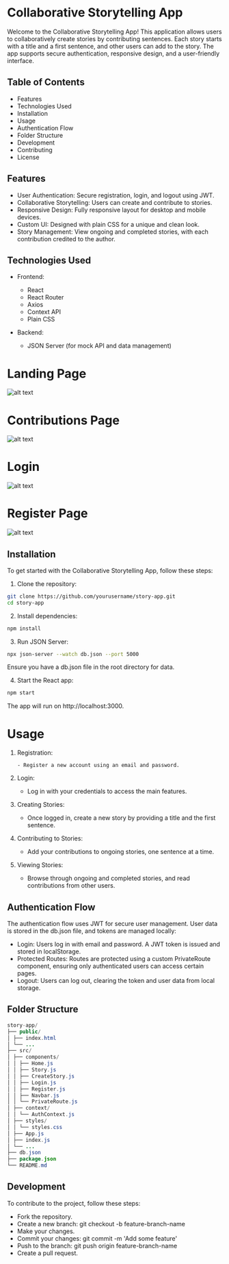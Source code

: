 # Collaborative Storytelling App

Welcome to the Collaborative Storytelling App! This application allows users to collaboratively create stories by contributing sentences. Each story starts with a title and a first sentence, and other users can add to the story. The app supports secure authentication, responsive design, and a user-friendly interface.

## Table of Contents

- Features
- Technologies Used
- Installation
- Usage
- Authentication Flow
- Folder Structure
- Development
- Contributing
- License

## Features

- User Authentication: Secure registration, login, and logout using JWT.
- Collaborative Storytelling: Users can create and contribute to stories.
- Responsive Design: Fully responsive layout for desktop and mobile devices.
- Custom UI: Designed with plain CSS for a unique and clean look.
- Story Management: View ongoing and completed stories, with each contribution credited to the author.

## Technologies Used

- Frontend:

  - React
  - React Router
  - Axios
  - Context API
  - Plain CSS

- Backend:

  - JSON Server (for mock API and data management)

# Landing Page

![alt text](<frontend/src/assets/Screenshot (1716).png>)

# Contributions Page

![alt text](<frontend/src/assets/Screenshot (1717).png>)

# Login

![alt text](<frontend/src/assets/Screenshot (1718).png>)

# Register Page

![alt text](<frontend/src/assets/Screenshot (1719).png>)

## Installation

To get started with the Collaborative Storytelling App, follow these steps:

1. Clone the repository:

```bash
git clone https://github.com/yourusername/story-app.git
cd story-app
```

2. Install dependencies:

```bash
npm install
```

3. Run JSON Server:

```bash
npx json-server --watch db.json --port 5000
```

Ensure you have a db.json file in the root directory for data.

4. Start the React app:

```bash
npm start
```

The app will run on http://localhost:3000.

# Usage

1.  Registration:

        - Register a new account using an email and password.

2.  Login:

    - Log in with your credentials to access the main features.

3.  Creating Stories:

    - Once logged in, create a new story by providing a title and the first sentence.

4.  Contributing to Stories:

    - Add your contributions to ongoing stories, one sentence at a time.

5.  Viewing Stories:

    - Browse through ongoing and completed stories, and read contributions from other users.

## Authentication Flow

The authentication flow uses JWT for secure user management. User data is stored in the db.json file, and tokens are managed locally:

- Login: Users log in with email and password. A JWT token is issued and stored in localStorage.
- Protected Routes: Routes are protected using a custom PrivateRoute component, ensuring only authenticated users can access certain pages.
- Logout: Users can log out, clearing the token and user data from local storage.

## Folder Structure

```java
story-app/
├── public/
│ ├── index.html
│ └── ...
├── src/
│ ├── components/
│ │ ├── Home.js
│ │ ├── Story.js
│ │ ├── CreateStory.js
│ │ ├── Login.js
│ │ ├── Register.js
│ │ ├── Navbar.js
│ │ └── PrivateRoute.js
│ ├── context/
│ │ └── AuthContext.js
│ ├── styles/
│ │ └── styles.css
│ ├── App.js
│ ├── index.js
│ └── ...
├── db.json
├── package.json
└── README.md
```

## Development

To contribute to the project, follow these steps:

- Fork the repository.
- Create a new branch: git checkout -b feature-branch-name
- Make your changes.
- Commit your changes: git commit -m 'Add some feature'
- Push to the branch: git push origin feature-branch-name
- Create a pull request.
